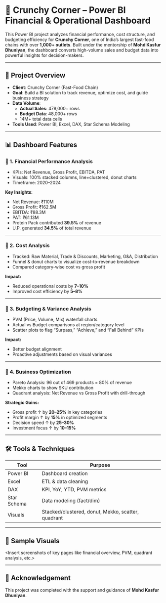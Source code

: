 # 🧠 Crunchy Corner – Power BI Financial & Operational Dashboard

This Power BI project analyzes financial performance, cost structure, and budgeting efficiency for **Crunchy Corner**, one of India’s largest fast-food chains with over **1,000+ outlets**. Built under the mentorship of **Mohd Kasfur Dhuniyan**, the dashboard converts high-volume sales and budget data into powerful insights for decision-makers.

---

## 📂 Project Overview

- **Client**: Crunchy Corner (Fast-Food Chain)
- **Goal**: Build a BI solution to track revenue, optimize cost, and guide business strategy
- **Data Volume**:
  - **Actual Sales**: 478,000+ rows
  - **Budget Data**: 48,000+ rows
  - 14M+ total data cells
- **Tools Used**: Power BI, Excel, DAX, Star Schema Modeling

---

## 📊 Dashboard Features

### 🔹 1. Financial Performance Analysis
- KPIs: Net Revenue, Gross Profit, EBITDA, PAT
- Visuals: 100% stacked columns, line+clustered, donut charts
- Timeframe: 2020–2024

**Key Insights:**
- Net Revenue: ₹110M  
- Gross Profit: ₹162.5M  
- EBITDA: ₹88.3M  
- PAT: ₹61.13M  
- Protein Pack contributed **39.5%** of revenue  
- U.P. generated **34.5%** of total revenue

---

### 🔹 2. Cost Analysis
- Tracked: Raw Material, Trade & Discounts, Marketing, G&A, Distribution
- Funnel & donut charts to visualize cost-to-revenue breakdown
- Compared category-wise cost vs gross profit

**Impact:**
- Reduced operational costs by **7–10%**
- Improved cost efficiency by **5–8%**

---

### 🔹 3. Budgeting & Variance Analysis
- PVM (Price, Volume, Mix) waterfall charts
- Actual vs Budget comparisons at region/category level
- Scatter plots to flag “Surpass,” “Achieve,” and “Fall Behind” KPIs

**Impact:**
- Better budget alignment
- Proactive adjustments based on visual variances

---

### 🔹 4. Business Optimization
- Pareto Analysis: 96 out of 469 products = 80% of revenue
- Mekko charts to show SKU contribution
- Quadrant analysis: Net Revenue vs Gross Profit with drill-through

**Strategic Gains:**
- Gross profit ↑ by **20–25%** in key categories  
- Profit margin ↑ by **15%** in optimized segments  
- Decision speed ↑ by **25–30%**  
- Investment focus ↑ by **10–15%**

---

## 🛠 Tools & Techniques

| Tool       | Purpose                      |
|------------|------------------------------|
| Power BI   | Dashboard creation           |
| Excel      | ETL & data cleaning          |
| DAX        | KPI, YoY, YTD, PVM metrics   |
| Star Schema| Data modeling (fact/dim)     |
| Visuals    | Stacked/clustered, donut, Mekko, scatter, quadrant |

---

## 📸 Sample Visuals

<Insert screenshots of key pages like financial overview, PVM, quadrant analysis, etc.>

---

## 🙏 Acknowledgement

This project was completed with the support and guidance of **Mohd Kasfur Dhuniyan**.
